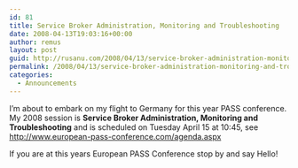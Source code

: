 ```yaml
---
id: 81
title: Service Broker Administration, Monitoring and Troubleshooting
date: 2008-04-13T19:03:16+00:00
author: remus
layout: post
guid: http://rusanu.com/2008/04/13/service-broker-administration-monitoring-and-troubleshooting/
permalink: /2008/04/13/service-broker-administration-monitoring-and-troubleshooting/
categories:
  - Announcements
---
```

I&#8217;m about to embark on my flight to Germany for this year PASS conference. My 2008 session is **Service Broker Administration, Monitoring and Troubleshooting** and is scheduled on Tuesday April 15 at 10:45, see  
<http://www.european-pass-conference.com/agenda.aspx>

If you are at this years European PASS Conference stop by and say Hello!